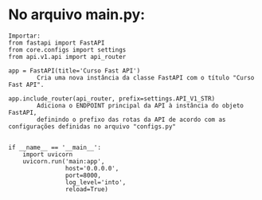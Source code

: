
# No arquivo main.py:
    Importar:
    from fastapi import FastAPI
    from core.configs import settings
    from api.v1.api import api_router

    app = FastAPI(title='Curso Fast API')
            Cria uma nova instância da classe FastAPI com o título "Curso Fast API".

    app.include_router(api_router, prefix=settings.API_V1_STR)
            Adiciona o ENDPOINT principal da API à instância do objeto FastAPI, 
            definindo o prefixo das rotas da API de acordo com as configurações definidas no arquivo "configs.py"
    
    
    if __name__ == '__main__':
        import uvicorn
        uvicorn.run('main:app',
                    host='0.0.0.0',
                    port=8000,
                    log_level='into',
                    reload=True)





